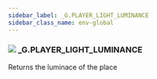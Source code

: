 ```yaml
---
sidebar_label: _G.PLAYER_LIGHT_LUMINANCE
sidebar_class_name: env-global
---
```


### ![](/img/wiki/global.png) **_G**.PLAYER_LIGHT_LUMINANCE
Returns the luminace of the place<br/>
